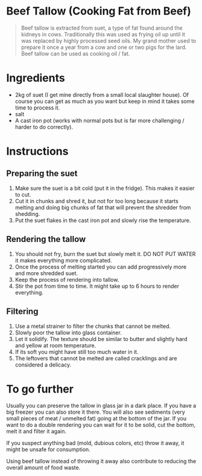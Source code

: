 # Beef Tallow (Cooking Fat from Beef)

> Beef tallow is extracted from suet, a type of fat found around the kidneys in cows. Traditionally this was used as frying oil up until it was replaced by highly processed seed oils.
> My grand mother used to prepare it once a year from a cow and one or two pigs for the lard. Beef tallow can be used as cooking oil / fat.

# Ingredients

* 2kg of suet (I get mine directly from a small local slaughter house). Of course you can get as much as you want but keep in mind it takes some time to process it.
* salt
* A cast iron pot (works with normal pots but is far more challenging / harder to do correctly).

# Instructions

## Preparing the suet
1) Make sure the suet is a bit cold (put it in the fridge). This makes it easier to cut.
2) Cut it in chunks and shred it, but not for too long because it starts melting and doing big chunks of fat that will prevent the shredder from shedding.
3) Put the suet flakes in the cast iron pot and slowly rise the temperature.

## Rendering the tallow
1) You should not fry, burn the suet but slowly melt it. DO NOT PUT WATER it makes everything more complicated.
2) Once the process of melting started you can add progressively more and more shredded suet.
4) Keep the process of rendering into tallow.
5) Stir the pot from time to time. It might take up to 6 hours to render everything.

## Filtering
1) Use a metal strainer to filter the chunks that cannot be melted.
2) Slowly poor the tallow into glass container.
3) Let it solidify. The texture should be similar to butter and slightly hard and yellow at room temperature.
4) If its soft you might have still too much water in it.
5) The leftovers that cannot be melted are called cracklings and are considered a delicacy.

# To go further
Usually you can preserve the tallow in glass jar in a dark place. If you have a big freezer you can also store it there. You will also see sediments (very small pieces of meat / unmelted fat) going at the bottom of the jar. If you want to do a double rendering you can wait for it to be solid, cut the bottom, melt it and filter it again.

If you suspect anything bad (mold, dubious colors, etc) throw it away, it might be unsafe for consumption.

Using beef tallow instead of throwing it away also contribute to reducing the overall amount of food waste.
